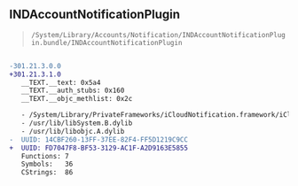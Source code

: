 ## INDAccountNotificationPlugin

> `/System/Library/Accounts/Notification/INDAccountNotificationPlugin.bundle/INDAccountNotificationPlugin`

```diff

-301.21.3.0.0
+301.21.3.1.0
   __TEXT.__text: 0x5a4
   __TEXT.__auth_stubs: 0x160
   __TEXT.__objc_methlist: 0x2c

   - /System/Library/PrivateFrameworks/iCloudNotification.framework/iCloudNotification
   - /usr/lib/libSystem.B.dylib
   - /usr/lib/libobjc.A.dylib
-  UUID: 14CBF260-13FF-37EE-82F4-FF5D1219C9CC
+  UUID: FD7047F8-BF53-3129-AC1F-A2D9163E5855
   Functions: 7
   Symbols:   36
   CStrings:  86

```
